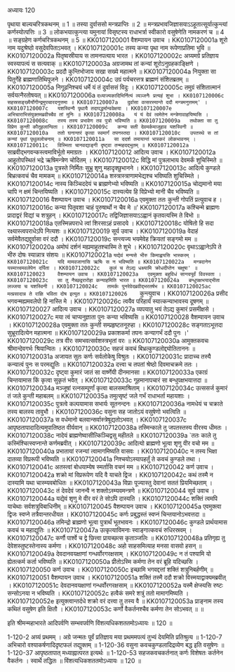 अध्यायः 120

पृथाया बाल्यचरित्रकथनम् ॥ 1 ॥ तस्या दुर्वाससो मन्त्रप्राप्तिः ॥ 2 ॥ मन्त्रप्रभावजिज्ञासयाऽऽहूतात्सूर्यात्कुन्त्यां कर्णस्योत्पत्तिः ॥ 3 ॥ लोकभयात्कुन्त्या यमुनायां विसृष्टस्य राधाभर्त्रा स्वीकारो वसुषेणेति नामकरणं च ॥ 4 ॥ सङ्ग्रहेण कर्णचरित्रकथनम् ॥ 5 ॥
KK0107120001	वैशम्पायन उवाच ।
KK0107120001a	शूरो नाम यदुश्रेष्ठो वसुदेवपिताऽभवत् ।
KK0107120001c	तस्य कन्या पृथा नाम रूपेणाप्रतिमा भुवि ॥
KK0107120002a	पितृष्वस्रीयाय स तामनपत्याय भारत ।
KK0107120002c	अग्र्यमग्रे प्रतिज्ञाय स्वस्यापत्यं स सत्यवाक् ॥
KK0107120003a	अग्रजामथ तां कन्यां शूरोऽनुग्रहकाङ्क्षिणे ।
KK0107120003c	प्रददौ कुन्तिभोजाय सखा सख्ये महात्मने ॥
KK0107120004a	नियुक्ता सा पितुर्गेहे ब्राह्मणातिथिपूजने ।
KK0107120004c	उग्रं पर्यचरत्तत्र ब्राह्मणं संशितब्रतम् ॥
KK0107120005a	निगूढनिश्चयं धर्मे यं तं दुर्वाससं विदुः ।
KK0107120005c	तमुग्रं संशितात्मानं सर्वयत्नैरतोषयत् ॥
KK0107120006a	`दध्याज्यकादिभिर्नित्यं व्यञ्जनैः प्रत्यहं शुभा ।
KK0107120006c	सहस्रसङ्ख्यैर्योगीन्द्रमुपचारदनुत्तमा ॥
KK0107120007a	दुर्वासा वत्सरस्यान्ते ददौ मन्त्रमनुत्तमम्' ।
KK0107120007c	यशस्विन्यै पृथायै तदापद्धर्मान्ववेक्षया ।
KK0107120007e	अभिचाराभिसंयुक्तमब्रवीच्चैव तां मुनिः ॥
KK0107120008a	यं यं देवं त्वमेतेन मन्त्रेणावाहयिष्यसि ।
KK0107120008c	तस्य तस्य प्रभावेण तव पुत्रो भविष्यति ॥
KK0107120009a	तथोक्ता सा तु विप्रेण कुन्ती कौतूहलान्विता ।
KK0107120009c	कन्या सती देवमर्कमाजुहाव यशस्विनी ॥
KK0107120010a	ततो घनान्तरं कृत्वा स्वमार्गं तपनस्तदा ।
KK0107120010c	उपतस्थे स तां कन्यां पृथां पृथुललोचनाम् ॥
KK0107120011a	सा ददर्श तमायान्तं भास्करं लोकभावनम् ।
KK0107120011c	विस्मिता चानवद्याङ्गी दृष्ट्वा तन्महदद्भुतम् ॥
KK0107120012a	`साब्रवीद्भगवन्कस्त्वमाविर्भूतो ममाग्रतः ।
KK0107120012	आदित्य उवाच ।
KK0107120012a	आहूतोपस्थितं भद्रे ऋषिमन्त्रेण चोदितम् ।
KK0107120012c	विद्धि मां पुत्रलाभाय देवमर्कं शुचिस्मिते ॥
KK0107120013a	पुत्रस्ते निर्मितः सुभ्रु शृणु महादृक्छुभानने ।
KK0107120013c	आदित्ये कुण्डले बिभ्रत्कवचं चैव मामकम् ॥
KK0107120014a	शस्त्रास्त्राणामभेद्यश्च भविष्यति शुचिस्मिते ।
KK0107120014c	नास्य किञ्चिददेयं च ब्राह्मणेभ्यो भविष्यति ॥
KK0107120015a	चोद्यमानो मया चापि न क्षमं चिन्तयिष्यति ।
KK0107120015c	दास्यत्येव हि विप्रेभ्यो मानी चैव भविष्यति ॥
KK0107120016	वैशम्पायन उवाच ।
KK0107120016a	एवमुक्ता ततः कुन्ती गोपतिं प्रत्युवाच ह ।
KK0107120016c	कन्या पितृवशा चाहं पुरुषार्थो न चैव मे ॥'
KK0107120017a	कश्चिन्मे ब्राह्मणः प्रादाद्वरं विद्यां च शत्रुहन् ।
KK0107120017c	तद्विजिज्ञासयाऽऽह्वानं कृतवत्यस्मि ते विभो ॥
KK0107120018a	एतस्मिन्नपराधे त्वां शिरसाऽहं प्रसादये ।
KK0107120018c	योषितो हि सदा रक्ष्यास्त्वपराधेऽपि नित्यशः ॥
KK0107120019	सूर्य उवाच ।
KK0107120019a	वेदाहं सर्वमेवैतद्यद्दुर्वासा वरं ददौ ।
KK0107120019c	सन्त्यज्य भयमेवेह क्रियतां सङ्गमो मम ॥
KK0107120020a	अमोघं दर्शनं मह्यमाहूतश्चास्मि ते शुभे ।
KK0107120020c	वृथाऽऽह्वानेऽपि ते भीरु दोषः स्यान्नात्र संशयः ॥
KK0107120021a	`यद्येवं मन्यसे भीरु किमाह्वयसि भास्करम् ।
KK0107120021c	यदि मामवजानासि ऋषिः स न भविष्यति ॥
KK0107120022a	मन्त्रदानेन यस्मात्त्वमवलेपेन दर्पिता ।
KK0107120022c	कुलं च तेऽद्य धक्ष्यामि क्रोधदीप्तेन चक्षुषा' ॥
KK0107120023	वैशम्पायन उवाच ।
KK0107120023a	एवमुक्ता बहुविधं सान्त्वपूर्वं विवस्वता ।
KK0107120023c	सा तु नैच्छद्वरारोहा कन्याहमिति भारत ॥
KK0107120024a	बन्धुपक्षभयाद्भीता लज्जया च यशस्विनी ।
KK0107120024c	तामर्कः पुनरेवेदब्रवीद्भरतर्षभ ॥
KK0107120025ac	मत्प्रसादान्न ते राज्ञि भविता दोष इत्युत ॥
KK0107120026	`कुन्त्युवाच ।
KK0107120026a	प्रसीद भगवन्मह्यमवलेपो हि नास्ति मे ।
KK0107120026c	त्वयैव परिहार्यं स्यात्कन्याभावस्य दूषणम् ॥
KK0107120027	आदित्य उवाच ।
KK0107120027a	व्यपयातु भयं तेऽद्य कुमारं प्रसमीक्षसे ।
KK0107120027c	मया त्वं चाप्यनुज्ञाता पुनः कन्या भविष्यसि ॥
KK0107120028	वैशम्पायन उवाच ।
KK0107120028a	एवमुक्ता ततः कुन्ती सम्प्रहृष्टतनूरुहा ।
KK0107120028c	सङ्गताऽभूत्तदा सुभ्रूरादित्येन महात्मना ॥
KK0107120029a	प्रकाशकर्मा तपनः कन्यागर्भं ददौ पुनः ।'
KK0107120029c	तत्र वीरः समभवत्सर्वशस्त्रभृतां वरः ॥
KK0107120030a	आमुक्तकवचः श्रीमान्देवगर्भः श्रियान्वितः ।
KK0107120030c	सहजं कवचं बिभ्रत्कुण्डलोद्द्योतिताननः ॥
KK0107120031a	अजायत सुतः कर्णः सर्वलोकेषु विश्रुतः ।
KK0107120031c	प्रादाच्च तस्यै कन्यात्वं पुनः स परमद्युतिः ॥
KK0107120032a	दत्त्वा च तपतां श्रेष्ठो दिवमाचक्रमे ततः ।
KK0107120032c	दृष्ट्वा कुमारं जातं सा वार्ष्णेयी दीनमानसा ॥
KK0107120033a	एकाग्रं चिन्तयामास किं कृत्वा सुकृतं भवेत् ।
KK0107120033c	गूहमानापचारं सा बन्धुपक्षभयात्तदा ॥
KK0107120034a	मञ्जूषां रत्नसम्पूर्णां कृत्वा बालसमाश्रिताम् ।
KK0107120034c	उत्ससर्ज कुमारं तं जले कुन्ती महाबलम् ॥
KK0107120035a	तमुत्सृष्टं जले गर्भं राधाभर्ता महायशाः ।
KK0107120035c	पुत्रत्वे कल्पयामास सभार्यः सूतनन्दनः ॥
KK0107120036a	नामधेयं च चक्राते तस्य बालस्य तावुभौ ।
KK0107120036c	वसुना सह जातोऽयं वसुषेणो भवत्विति ॥
KK0107120037a	स वर्धमानो बलवान्सर्वास्त्रेषूद्यतोऽभवत् ।
KK0107120037c	आपृष्ठतापादादित्यमुपातिष्ठत वीर्यवान् ॥
KK0107120038a	तस्मिन्काले तु जपतस्तस्य वीरस्य धीमतः ।
KK0107120038c	नादेयं ब्राह्मणेष्वासीत्किञ्चिद्वसु महीतले ॥
KK0107120039a	`ततः काले तु कस्मिंश्चित्स्वप्नान्ते कर्णमब्रवीत् ।
KK0107120039c	आदित्यो ब्राह्मणो भूत्वा शृणु वीर वचो मम ॥
KK0107120040a	प्रभातायां रजन्यां त्वामागमिष्यति वासवः ।
KK0107120040c	न तस्य भिक्षा दातव्या विप्ररूपी भविष्यति ॥
KK0107120041a	निश्चयोऽस्यापहर्तुं ते कवचं कुण्डले तथा ।
KK0107120041c	अतस्त्वां बोधयाम्येष स्मर्तासि वचनं मम ॥
KK0107120042	कर्ण उवाच ।
KK0107120042a	शक्रो मां विप्ररूपेण यदि वै याचते द्विज ।
KK0107120042c	कथं तस्मै न दास्यामि यथा चास्म्यवबोधितः ॥
KK0107120043a	विप्राः पूज्यास्तु देवानां सततं प्रियमिच्छताम् ।
KK0107120043c	तं देवदेवं जानन्वै न शक्तोऽस्म्यवमन्त्रणे ॥
KK0107120044	सूर्य उवाच ।
KK0107120044a	यद्येवं शृणु मे वीर वरं ते सोऽपि दास्यति ।
KK0107120044c	शक्तिं त्वमपि याचेथाः सर्वशत्रुविबाधिनीम् ॥
KK0107120045	वैशम्पायन उवाच ।
KK0107120045a	एवमुक्त्वा द्विजः स्वप्ने तत्रैवान्तरधीयत ।
KK0107120045c	कर्णः प्रबुद्धस्तं स्वप्नं चिन्तयानोऽभवत्तदा ॥
KK0107120046a	तमिन्द्रो ब्राह्मणो भूत्वा पुत्रार्थं भूतभावनः ।
KK0107120046c	कुण्डले प्रार्थयामास कवचं च महाद्युतिः ॥
KK0107120047a	उत्कृत्याविमनाः स्वाङ्गात्कवचं रुधिरस्रवम् ।
KK0107120047c	कर्णौ पार्श्वे च द्वे छित्त्वा प्रायच्छत्स कृताञ्जलिः ॥
KK0107120048a	प्रतिगृह्य तु देवेशस्तुष्टस्तेनास्य कर्मणा ।
KK0107120048c	अहो साहसमित्याह मनसा वासवो हसन् ॥
KK0107120049a	देवदानवयक्षाणां गन्धर्वोरगरक्षसाम् ।
KK0107120049c	न तं पश्यामि यो ह्येतत्कर्म कर्ता भविष्यति ॥
KK0107120050a	प्रीतोऽस्मि कर्मणा तेन वरं ब्रूहि यदिच्छसि ।
KK0107120050	कर्ण उवाच ।
KK0107120050c	इच्छामि भगवद्दत्तां शक्तिं शत्रुनिबर्हणीम् ॥
KK0107120051	वैशम्पायन उवाच ।
KK0107120051a	शक्तिं तस्मै ददौ शक्रो विस्मयाद्वाक्यमब्रवीत् ।
KK0107120051c	देवदानवयक्षाणां गन्धर्वोरगरक्षसाम् ॥
KK0107120052a	यस्मै क्षेप्स्यसि रुष्टः सन्सोऽनया न भविष्यति ।
KK0107120052c	हत्वैकं समरे शत्रुं ततो मामागमिष्यति ।
KK0107120052e	इत्युक्त्वान्तर्दधे शक्रो वरं दत्त्वा तु तस्य वै ॥
KK0107120053a	प्राङ्नाम तस्य कथितं वसुषेण इति क्षितौ ।
KK0107120053c	कर्णो वैकर्तनश्चैव कर्मणा तेन सोऽभवत् ॥ ॥

इति श्रीमन्महाभारते आदिपर्वणि सम्भवपर्वणि विंशत्यधिकशततमोऽध्यायः ॥ 120 ॥

1-120-2 अग्र्यं प्रथमम् । अग्रे जन्मतः पूर्वं प्रतिज्ञाय मया प्रथममपत्यं तुभ्यं देयमिति प्रतिश्रुत्य ॥ 1-120-7 अभिचारो वश्याकर्षणादिदृष्टफलं तद्युक्तम् ॥ 1-120-36 वसुना कवचकुण्डलादिद्रव्येण बद्ध इति वसुषेणः ॥ 1-120-37 आपृष्ठतापात् मध्याह्नात्परत इत्यर्थः ॥ 1-120-53 सहजकवचकर्तनात् कर्णः विशेषतः कर्तनेन वैकर्तनः । स्वार्थे तद्धितः ॥ विंशत्यधिकशततमोऽध्यायः ॥ 120 ॥
